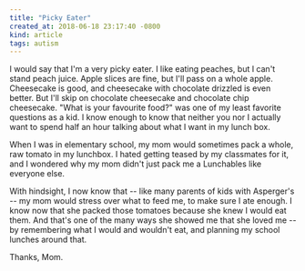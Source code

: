 ```yaml
---
title: "Picky Eater"
created_at: 2018-06-18 23:17:40 -0800
kind: article
tags: autism
---
```


I would say that I'm a very picky eater. I like eating peaches, but I can't
stand peach juice. Apple slices are fine, but I'll pass on a whole apple.
Cheesecake is good, and cheesecake with chocolate drizzled is even better. But
I'll skip on chocolate cheesecake and chocolate chip cheesecake. "What is your
favourite food?" was one of my least favorite questions as a kid. I know enough
to know that neither you nor I actually want to spend half an hour talking about
what I want in my lunch box.

When I was in elementary school, my mom would sometimes pack a whole, raw
tomato in my lunchbox. I hated getting teased by my classmates for it, and
I wondered why my mom didn't just pack me a Lunchables like everyone else.

With hindsight, I now know that -- like many parents of kids with Asperger's --
my mom would stress over what to feed me, to make sure I ate enough.  I know now
that she packed those tomatoes because she knew I would eat them. And that's one
of the many ways she showed me that she loved me -- by remembering what I would
and wouldn't eat, and planning my school lunches around that.

Thanks, Mom.

